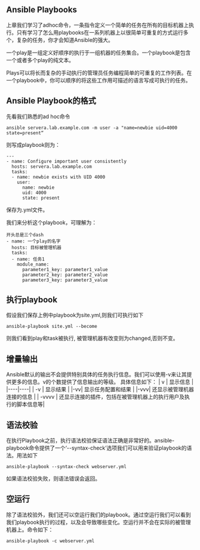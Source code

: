 ## Ansible Playbooks
上章我们学习了adhoc命令，一条指令定义一个简单的任务在所有的目标机器上执行。只有学习了怎么用playbooks在一系列机器上以很简单可重复的方式运行多个，复杂的任务，你才会知道Ansible的强大。

一个play是一组定义好顺序的执行于一组机器的任务集合。一个playbook是包含一个或者多个play的纯文本。

Plays可以将长而复杂的手动执行的管理员任务编程简单的可重复的工作列表。在一个playbook中，你可以顺序的将这些工作用可描述的语言写成可执行的任务。
## Ansible Playbook的格式
先看我们熟悉的ad hoc命令
```
ansible servera.lab.example.com -m user -a "name=newbie uid=4000 state=present“
```
则写成playbook则为：
```
---
- name: Configure important user consistently
  hosts: servera.lab.example.com
  tasks:
  - name: newbie exists with UID 4000
    user:
      name: newbie
      uid: 4000
      state: present
```
保存为.yml文件。

我们来分析这个playbook，可理解为：
```
开头总是三个dash
- name: 一个play的名字
  hosts: 目标被管理机器
  tasks:
  - name: 任务1
    module_name:
      parameter1_key: parameter1_value
      parameter2_key: parameter2_value
      parameter3_key: parameter3_value
```
## 执行playbook
假设我们保存上例中playbook为site.yml,则我们可执行如下
```
ansible-playbook site.yml --become
```
则我们看到play和task被执行, 被管理机器有改变则为changed,否则不变。

## 增量输出
Ansible默认的输出不会提供特别具体的任务执行信息。我们可以使用-v来让其提供更多的信息。v的个数提供了信息输出的等级。
具体信息如下：
| v | 显示信息 |
|----|----|
| -v | 显示结果 |
|-vv| 显示任务配置和结果 |
|-vvv| 还显示被管理机器连接的信息 |
| -vvvv | 还显示连接的插件，包括在被管理机器上的执行用户及执行的脚本信息等|
## 语法校验
在执行Playbook之前，执行语法校验保证语法正确是非常好的。ansible-playbook命令提供了一个‘--syntax-check’选项我们可以用来验证playbook的语法。用法如下
```
ansible-playbook --syntax-check webserver.yml
```
如果语法校验失败，则语法错误会返回。
## 空运行
除了语法校验外，我们还可以空运行我们的playbook。通过空运行我们可以看到我们playbook执行的过程，以及会导致哪些变化。空运行并不会在实际的被管理机器上。命令如下：
```
ansible-playbook -c webserver.yml
```
